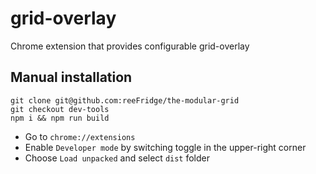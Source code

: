 # grid-overlay

Chrome extension that provides configurable grid-overlay

## Manual installation

```
git clone git@github.com:reeFridge/the-modular-grid
git checkout dev-tools
npm i && npm run build
```

* Go to `chrome://extensions`
* Enable `Developer mode` by switching toggle in the upper-right corner
* Choose `Load unpacked` and select `dist` folder

